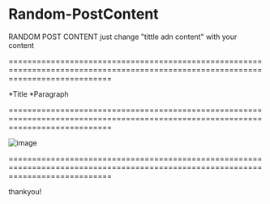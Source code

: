 # Random-PostContent
RANDOM POST CONTENT
just change "tittle adn content" with your content

==================================================================================================================================

*Title
*Paragraph

==================================================================================================================================

![image](https://github.com/skacauold/Random-PostContent/assets/78306575/9abfcef2-df78-423c-8e1b-91bdca7e7a39)

==================================================================================================================================

thankyou!
